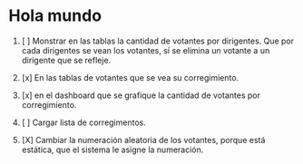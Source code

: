 # Hola mundo

1. [ ] Monstrar en las tablas la cantidad de votantes por dirigentes. Que por cada dirigentes se vean los votantes, sí se elimina un votante a un dirigente que se refleje.

2. [x] En las tablas de votantes que se vea su corregimiento.

3. [x] en el dashboard que se grafique la cantidad de votantes por corregimiento.

4. [ ] Cargar lista de corregimentos.

5. [X] Cambiar la numeración aleatoria de los votantes, porque está estática, que el sistema le asigne la numeración.
